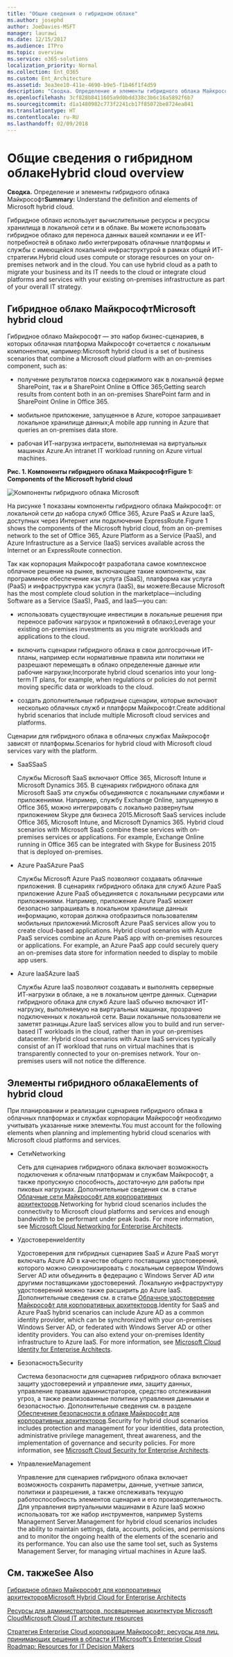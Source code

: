 ```yaml
---
title: "Общие сведения о гибридном облаке"
ms.author: josephd
author: JoeDavies-MSFT
manager: laurawi
ms.date: 12/15/2017
ms.audience: ITPro
ms.topic: overview
ms.service: o365-solutions
localization_priority: Normal
ms.collection: Ent_O365
ms.custom: Ent_Architecture
ms.assetid: 3ea3ee10-411e-4690-b9e5-f1b46f1f4d59
description: "Сводка. Определение и элементы гибридного облака Майкрософт"
ms.openlocfilehash: 3cf828b8411605a9d0bdd338c3b6c16a5892f6b7
ms.sourcegitcommit: d1a1480982c773f2241cb17f85072be8724ea841
ms.translationtype: HT
ms.contentlocale: ru-RU
ms.lasthandoff: 02/09/2018
---
```

# <a name="hybrid-cloud-overview"></a><span data-ttu-id="9a9db-103">Общие сведения о гибридном облаке</span><span class="sxs-lookup"><span data-stu-id="9a9db-103">Hybrid cloud overview</span></span>

 <span data-ttu-id="9a9db-104">**Сводка.** Определение и элементы гибридного облака Майкрософт</span><span class="sxs-lookup"><span data-stu-id="9a9db-104">**Summary:** Understand the definition and elements of Microsoft hybrid cloud.</span></span>
  
<span data-ttu-id="9a9db-p101">Гибридное облако использует вычислительные ресурсы и ресурсы хранилища в локальной сети и в облаке. Вы можете использовать гибридное облако для переноса данных вашей компании и ее ИТ-потребностей в облако либо интегрировать облачные платформы и службы с имеющейся локальной инфраструктурой в рамках общей ИТ-стратегии.</span><span class="sxs-lookup"><span data-stu-id="9a9db-p101">Hybrid cloud uses compute or storage resources on your on-premises network and in the cloud. You can use hybrid cloud as a path to migrate your business and its IT needs to the cloud or integrate cloud platforms and services with your existing on-premises infrastructure as part of your overall IT strategy.</span></span>
  
## <a name="microsoft-hybrid-cloud"></a><span data-ttu-id="9a9db-107">Гибридное облако Майкрософт</span><span class="sxs-lookup"><span data-stu-id="9a9db-107">Microsoft hybrid cloud</span></span>

<span data-ttu-id="9a9db-108">Гибридное облако Майкрософт — это набор бизнес-сценариев, в которых облачная платформа Майкрософт сочетается с локальным компонентом, например:</span><span class="sxs-lookup"><span data-stu-id="9a9db-108">Microsoft hybrid cloud is a set of business scenarios that combine a Microsoft cloud platform with an on-premises component, such as:</span></span> 
  
- <span data-ttu-id="9a9db-109">получение результатов поиска содержимого как в локальной ферме SharePoint, так и в SharePoint Online в Office 365;</span><span class="sxs-lookup"><span data-stu-id="9a9db-109">Getting search results from content both in an on-premises SharePoint farm and in SharePoint Online in Office 365.</span></span>
    
- <span data-ttu-id="9a9db-110">мобильное приложение, запущенное в Azure, которое запрашивает локальное хранилище данных;</span><span class="sxs-lookup"><span data-stu-id="9a9db-110">A mobile app running in Azure that queries an on-premises data store.</span></span>
    
- <span data-ttu-id="9a9db-111">рабочая ИТ-нагрузка интрасети, выполняемая на виртуальных машинах Azure.</span><span class="sxs-lookup"><span data-stu-id="9a9db-111">An intranet IT workload running on Azure virtual machines.</span></span>
    
<span data-ttu-id="9a9db-112">**Рис. 1. Компоненты гибридного облака Майкрософт**</span><span class="sxs-lookup"><span data-stu-id="9a9db-112">**Figure 1: Components of the Microsoft hybrid cloud**</span></span>

![Компоненты гибридного облака Microsoft](images/Hybrid_Poster/MS_Hybrid_Cloud.png)
  
<span data-ttu-id="9a9db-114">На рисунке 1 показаны компоненты гибридного облака Майкрософт: от локальной сети до набора служб Office 365, Azure PaaS и Azure IaaS, доступных через Интернет или подключение ExpressRoute.</span><span class="sxs-lookup"><span data-stu-id="9a9db-114">Figure 1 shows the components of the Microsoft hybrid cloud, from an on-premises network to the set of Office 365, Azure Platform as a Service (PaaS), and Azure Infrastructure as a Service (IaaS) services available across the Internet or an ExpressRoute connection.</span></span>
  
<span data-ttu-id="9a9db-115">Так как корпорация Майкрософт разработала самое комплексное облачное решение на рынке, включающее такие компоненты, как программное обеспечение как услуга (SaaS), платформа как услуга (PaaS) и инфраструктура как услуга (IaaS), вы можете:</span><span class="sxs-lookup"><span data-stu-id="9a9db-115">Because Microsoft has the most complete cloud solution in the marketplace—including Software as a Service (SaaS), PaaS, and IaaS—you can:</span></span>
  
- <span data-ttu-id="9a9db-116">использовать существующие инвестиции в локальные решения при переносе рабочих нагрузок и приложений в облако;</span><span class="sxs-lookup"><span data-stu-id="9a9db-116">Leverage your existing on-premises investments as you migrate workloads and applications to the cloud.</span></span>
    
- <span data-ttu-id="9a9db-117">включить сценарии гибридного облака в свои долгосрочные ИТ-планы, например если нормативные правила или политики не разрешают перемещать в облако определенные данные или рабочие нагрузки;</span><span class="sxs-lookup"><span data-stu-id="9a9db-117">Incorporate hybrid cloud scenarios into your long-term IT plans, for example, when regulations or policies do not permit moving specific data or workloads to the cloud.</span></span>
    
- <span data-ttu-id="9a9db-118">создать дополнительные гибридные сценарии, которые включают несколько облачных служб и платформ Майкрософт.</span><span class="sxs-lookup"><span data-stu-id="9a9db-118">Create additional hybrid scenarios that include multiple Microsoft cloud services and platforms.</span></span>
    
<span data-ttu-id="9a9db-119">Сценарии для гибридного облака в облачных службах Майкрософт зависят от платформы.</span><span class="sxs-lookup"><span data-stu-id="9a9db-119">Scenarios for hybrid cloud with Microsoft cloud services vary with the platform.</span></span>
  
- <span data-ttu-id="9a9db-120">SaaS</span><span class="sxs-lookup"><span data-stu-id="9a9db-120">SaaS</span></span>
    
    <span data-ttu-id="9a9db-p102">Службы Microsoft SaaS включают Office 365, Microsoft Intune и Microsoft Dynamics 365. В сценариях гибридного облака для Microsoft SaaS эти службы объединяются с локальными службами и приложениями. Например, службу Exchange Online, запущенную в Office 365, можно интегрировать с локально развернутым приложением Skype для бизнеса 2015.</span><span class="sxs-lookup"><span data-stu-id="9a9db-p102">Microsoft SaaS services include Office 365, Microsoft Intune, and Microsoft Dynamics 365. Hybrid cloud scenarios with Microsoft SaaS combine these services with on-premises services or applications. For example, Exchange Online running in Office 365 can be integrated with Skype for Business 2015 that is deployed on-premises.</span></span>
    
- <span data-ttu-id="9a9db-124">Azure PaaS</span><span class="sxs-lookup"><span data-stu-id="9a9db-124">Azure PaaS</span></span>
    
    <span data-ttu-id="9a9db-p103">Службы Microsoft Azure PaaS позволяют создавать облачные приложения. В сценариях гибридного облака для служб Azure PaaS приложение Azure PaaS объединяется с локальными ресурсами или приложениями. Например, приложение Azure PaaS может безопасно запрашивать в локальном хранилище данных информацию, которая должна отобразиться пользователям мобильных приложений.</span><span class="sxs-lookup"><span data-stu-id="9a9db-p103">Microsoft Azure PaaS services allow you to create cloud-based applications. Hybrid cloud scenarios with Azure PaaS services combine an Azure PaaS app with on-premises resources or applications. For example, an Azure PaaS app could securely query an on-premises data store for information needed to display to mobile app users.</span></span>
    
- <span data-ttu-id="9a9db-128">Azure IaaS</span><span class="sxs-lookup"><span data-stu-id="9a9db-128">Azure IaaS</span></span>
    
    <span data-ttu-id="9a9db-p104">Службы Azure IaaS позволяют создавать и выполнять серверные ИТ-нагрузки в облаке, а не в локальном центре данных. Сценарии гибридного облака для служб Azure IaaS обычно включают ИТ-нагрузку, выполняемую на виртуальных машинах, прозрачно подключенных к локальной сети. Ваши локальные пользователи не заметят разницы.</span><span class="sxs-lookup"><span data-stu-id="9a9db-p104">Azure IaaS services allow you to build and run server-based IT workloads in the cloud, rather than in your on-premises datacenter. Hybrid cloud scenarios with Azure IaaS services typically consist of an IT workload that runs on virtual machines that is transparently connected to your on-premises network. Your on-premises users will not notice the difference.</span></span>
    
## <a name="elements-of-hybrid-cloud"></a><span data-ttu-id="9a9db-132">Элементы гибридного облака</span><span class="sxs-lookup"><span data-stu-id="9a9db-132">Elements of hybrid cloud</span></span>

<span data-ttu-id="9a9db-133">При планировании и реализации сценариев гибридного облака в облачных платформах и службах корпорации Майкрософт необходимо учитывать указанные ниже элементы.</span><span class="sxs-lookup"><span data-stu-id="9a9db-133">You must account for the following elements when planning and implementing hybrid cloud scenarios with Microsoft cloud platforms and services.</span></span>
  
- <span data-ttu-id="9a9db-134">Сети</span><span class="sxs-lookup"><span data-stu-id="9a9db-134">Networking</span></span>
    
    <span data-ttu-id="9a9db-p105">Сеть для сценариев гибридного облака включает возможность подключения к облачным платформам и службам Майкрософт, а также пропускную способность, достаточную для работы при пиковых нагрузках. Дополнительные сведения см. в статье [Облачные сети Майкрософт для корпоративных архитекторов](microsoft-cloud-networking-for-enterprise-architects.md).</span><span class="sxs-lookup"><span data-stu-id="9a9db-p105">Networking for hybrid cloud scenarios includes the connectivity to Microsoft cloud platforms and services and enough bandwidth to be performant under peak loads. For more information, see [Microsoft Cloud Networking for Enterprise Architects](microsoft-cloud-networking-for-enterprise-architects.md).</span></span>
    
- <span data-ttu-id="9a9db-137">Удостоверение</span><span class="sxs-lookup"><span data-stu-id="9a9db-137">Identity</span></span>
    
    <span data-ttu-id="9a9db-p106">Удостоверения для гибридных сценариев SaaS и Azure PaaS могут включать Azure AD в качестве общего поставщика удостоверений, которого можно синхронизировать с локальным сервером Windows Server AD или объединить в федерацию с Windows Server AD или другими поставщиками удостоверений. Локальную инфраструктуру удостоверений можно также расширить до Azure IaaS. Дополнительные сведения см. в статье [Облачное удостоверение Майкрософт для корпоративных архитекторов](microsoft-cloud-identity-for-enterprise-architects.md).</span><span class="sxs-lookup"><span data-stu-id="9a9db-p106">Identity for SaaS and Azure PaaS hybrid scenarios can include Azure AD as a common identity provider, which can be synchronized with your on-premises Windows Server AD, or federated with Windows Server AD or other identity providers. You can also extend your on-premises Identity infrastructure to Azure IaaS. For more information, see [Microsoft Cloud Identity for Enterprise Architects](microsoft-cloud-identity-for-enterprise-architects.md).</span></span>
    
- <span data-ttu-id="9a9db-141">Безопасность</span><span class="sxs-lookup"><span data-stu-id="9a9db-141">Security</span></span>
    
    <span data-ttu-id="9a9db-p107">Система безопасности для сценариев гибридного облака включает защиту удостоверений и управление ими, защиту данных, управление правами администраторов, средство отслеживания угроз, а также реализованные политики управления данными и безопасностью. Дополнительные сведения см. в разделе [Обеспечение безопасности в облаке Майкрософт для корпоративных архитекторов](https://technet.microsoft.com/library/dn919927.aspx#security).</span><span class="sxs-lookup"><span data-stu-id="9a9db-p107">Security for hybrid cloud scenarios includes protection and management for your identities, data protection, administrative privilege management, threat awareness, and the implementation of governance and security policies. For more information, see [Microsoft Cloud Security for Enterprise Architects](https://technet.microsoft.com/library/dn919927.aspx#security).</span></span>
    
- <span data-ttu-id="9a9db-144">Управление</span><span class="sxs-lookup"><span data-stu-id="9a9db-144">Management</span></span>
    
    <span data-ttu-id="9a9db-p108">Управление для сценариев гибридного облака включает возможность сохранить параметры, данные, учетные записи, политики и разрешения, а также отслеживать текущую работоспособность элементов сценария и его производительность. Для управления виртуальными машинами в Azure IaaS можно использовать тот же набор инструментов, например Systems Management Server.</span><span class="sxs-lookup"><span data-stu-id="9a9db-p108">Management for hybrid cloud scenarios includes the ability to maintain settings, data, accounts, policies, and permissions and to monitor the ongoing health of the elements of the scenario and its performance. You can also use the same tool set, such as Systems Management Server, for managing virtual machines in Azure IaaS.</span></span>
    
## <a name="see-also"></a><span data-ttu-id="9a9db-147">См. также</span><span class="sxs-lookup"><span data-stu-id="9a9db-147">See Also</span></span>

[<span data-ttu-id="9a9db-148">Гибридное облако Майкрософт для корпоративных архитекторов</span><span class="sxs-lookup"><span data-stu-id="9a9db-148">Microsoft Hybrid Cloud for Enterprise Architects</span></span>](microsoft-hybrid-cloud-for-enterprise-architects.md)
  
[<span data-ttu-id="9a9db-149">Ресурсы для администраторов, посвященные архитектуре Microsoft Cloud</span><span class="sxs-lookup"><span data-stu-id="9a9db-149">Microsoft Cloud IT architecture resources</span></span>](microsoft-cloud-it-architecture-resources.md)

[<span data-ttu-id="9a9db-150">Стратегия Enterprise Cloud корпорации Майкрософт: ресурсы для лиц, принимающих решения в области ИТ</span><span class="sxs-lookup"><span data-stu-id="9a9db-150">Microsoft's Enterprise Cloud Roadmap: Resources for IT Decision Makers</span></span>](https://sway.com/FJ2xsyWtkJc2taRD)
 


